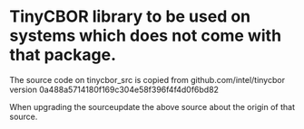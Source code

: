 # TinyCBOR library to be used on systems which does not come with that package.

The source code on tinycbor_src is copied from github.com/intel/tinycbor version 0a488a5714180f169c304e58f396f4f4d0f6bd82

When upgrading the sourceupdate the above source about the origin of that source.
